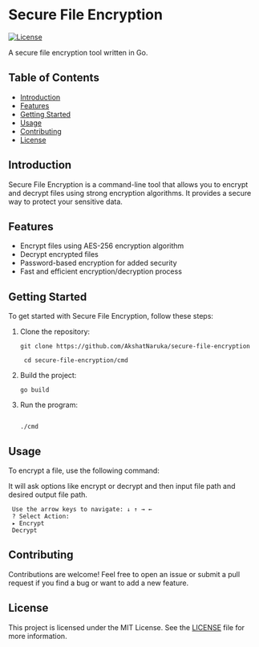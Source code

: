# Secure File Encryption

[![License](https://img.shields.io/badge/license-MIT-blue.svg)](https://opensource.org/licenses/MIT)

A secure file encryption tool written in Go.

## Table of Contents
- [Introduction](#introduction)
- [Features](#features)
- [Getting Started](#getting-started)
- [Usage](#usage)
- [Contributing](#contributing)
- [License](#license)

## Introduction
Secure File Encryption is a command-line tool that allows you to encrypt and decrypt files using strong encryption algorithms. It provides a secure way to protect your sensitive data.

## Features
- Encrypt files using AES-256 encryption algorithm
- Decrypt encrypted files
- Password-based encryption for added security
- Fast and efficient encryption/decryption process

## Getting Started
To get started with Secure File Encryption, follow these steps:

1. Clone the repository:
   ```shell
   git clone https://github.com/AkshatNaruka/secure-file-encryption

    cd secure-file-encryption/cmd
    ```

2. Build the project:

    ```shell
    go build
    ```

3. Run the program:

    ```shell

    ./cmd
    ```
## Usage
To encrypt a file, use the following command:

It will ask options like encrypt or decrypt and then input file path and desired output file path.
    
   ```shell
    Use the arrow keys to navigate: ↓ ↑ → ← 
    ? Select Action: 
    ▸ Encrypt
    Decrypt
```


## Contributing
Contributions are welcome! Feel free to open an issue or submit a pull request if you find a bug or want to add a new feature.

## License

This project is licensed under the MIT License. See the [LICENSE](LICENSE) file for more information.


 
